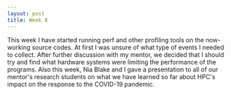 ```yaml
---
layout: post
title: Week 8
---
```


This week I have started running perf and other profiling tools on the now-working source codes. At first I was unsure of what type of events I needed to collect.
After further discussion with my mentor, we decided that I should try and find what hardware systems were limiting the performance of the programs.
Also this week, Nia Blake and I gave a presentation to all of our mentor's research students on what we have learned so far about HPC's impact on the response to the COVID-19 pandemic.

